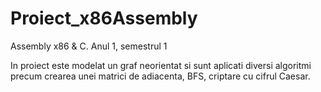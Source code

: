# Proiect_x86Assembly
Assembly x86 &amp; C. Anul 1, semestrul 1

In proiect este modelat un graf neorientat si sunt aplicati diversi algoritmi precum crearea unei matrici de adiacenta, BFS, criptare cu cifrul Caesar. 
